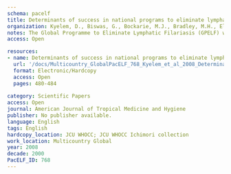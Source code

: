 ```yaml
---
schema: pacelf
title: Determinants of success in national programs to eliminate lymphatic filariasis  A perspective identifying essential elements and research needs
organization: Kyelem, D., Biswas, G., Bockarie, M.J., Bradley, M.H., El-Setouhy, M., Fischer, P.U., Henderson, R.H., Kazura, J.W., Lammie, P.J., Njenga, S.M., Ottesen, E.A., Ramaiah, K.D., Richards, F.O., Weil, G.J., Williams, S.A.
notes: The Global Programme to Eliminate Lymphatic Filariasis (GPELF) was launched in 2000. To understand why some national programs have been more successful than others, a panel of individuals with expertise in LF elimination efforts met to assess available data from programs in 8 countries. The goal was to identify  1) the factors determining success for national LF elimination programs (defined as the rapid, sustained reduction in microfilaremia/antigenemia after repeated mass drug administration  MDA )  2) the priorities for operational research to enhance LF elimination efforts.
access: Open

resources:
- name: Determinants of success in national programs to eliminate lymphatic filariasis  A perspective identifying essential elements and research needs
  url: '/docs/Multicountry_GlobalPacELF_768_Kyelem_et_al_2008_Determinants_of_success_in_national_programs_to_Eliminate_LF_nihms104991.pdf'
  format: Electronic/Hardcopy
  access: Open
  pages: 480-484
 
category: Scientific Papers
access: Open
journal: American Journal of Tropical Medicine and Hygiene
publisher: No publisher available. 
language: English 
tags: English 
hardcopy_location: JCU WHOCC; JCU WHOCC Ichimori collection
work_location: Multicountry Global
year: 2008
decade: 2000
PacELF_ID: 768
---
```

